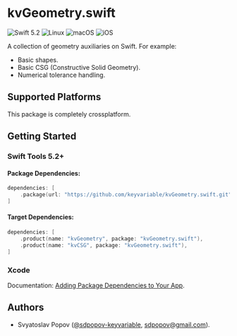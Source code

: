 # kvGeometry.swift

![Swift 5.2](https://img.shields.io/badge/swift-5.2-green.svg)
![Linux](https://img.shields.io/badge/os-linux-green.svg)
![macOS](https://img.shields.io/badge/os-macOS-green.svg)
![iOS](https://img.shields.io/badge/os-iOS-green.svg)

A collection of geometry auxiliaries on Swift. For example:

- Basic shapes.
- Basic CSG (Constructive Solid Geometry).
- Numerical tolerance handling.


## Supported Platforms

This package is completely crossplatform.


## Getting Started

### Swift Tools 5.2+

#### Package Dependencies:

```swift
dependencies: [
    .package(url: "https://github.com/keyvariable/kvGeometry.swift.git", from: "0.2.0"),
]
```

#### Target Dependencies:

```swift
dependencies: [
    .product(name: "kvGeometry", package: "kvGeometry.swift"),
    .product(name: "kvCSG", package: "kvGeometry.swift"),
]
```

### Xcode

Documentation: [Adding Package Dependencies to Your App](https://developer.apple.com/documentation/xcode/adding_package_dependencies_to_your_app).


## Authors

- Svyatoslav Popov ([@sdpopov-keyvariable](https://github.com/sdpopov-keyvariable), [sdpopov@gmail.com](mailto:sdpopov@gmail.com)).

